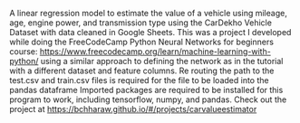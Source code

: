 A linear regression model to estimate the value of a vehicle using mileage, age, engine power, and transmission type using the CarDekho Vehicle Dataset with data cleaned in Google Sheets.
This was a project I developed while doing the FreeCodeCamp Python Neural Networks for beginners course: https://www.freecodecamp.org/learn/machine-learning-with-python/ using a similar approach to defining the network as in the tutorial with a different dataset and feature columns.
Re routing the path to the test.csv and train.csv files is required for the file to be loaded into the pandas dataframe
Imported packages are required to be installed for this program to work, including tensorflow, numpy, and pandas.
Check out the project at https://bchharaw.github.io/#/projects/carvalueestimator
